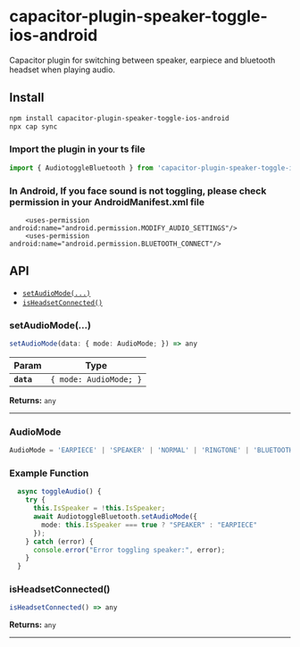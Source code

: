 # capacitor-plugin-speaker-toggle-ios-android

Capacitor plugin for switching between speaker, earpiece and bluetooth headset when playing audio.

## Install

```bash
npm install capacitor-plugin-speaker-toggle-ios-android
npx cap sync
```

### Import the plugin in your ts file

```typescript
import { AudiotoggleBluetooth } from 'capacitor-plugin-speaker-toggle-ios-android';
```
### In Android, If you face sound is not toggling, please check permission in your AndroidManifest.xml file
```
    <uses-permission android:name="android.permission.MODIFY_AUDIO_SETTINGS"/>
    <uses-permission android:name="android.permission.BLUETOOTH_CONNECT"/>
```
## API

<docgen-index>

* [`setAudioMode(...)`](#setaudiomode)
* [`isHeadsetConnected()`](#isheadsetconnected)

</docgen-index>

<docgen-api>
<!--Update the source file JSDoc comments and rerun docgen to update the docs below-->

### setAudioMode(...)

```typescript
setAudioMode(data: { mode: AudioMode; }) => any
```

| Param      | Type                              |
| ---------- | --------------------------------- |
| **`data`** | <code>{ mode: AudioMode; }</code> |

**Returns:** <code>any</code>

--------------------

### AudioMode
```typescript
AudioMode = 'EARPIECE' | 'SPEAKER' | 'NORMAL' | 'RINGTONE' | 'BLUETOOTH';
```

### Example Function 
```typescript
  async toggleAudio() {
    try {
      this.IsSpeaker = !this.IsSpeaker;
      await AudiotoggleBluetooth.setAudioMode({
        mode: this.IsSpeaker === true ? "SPEAKER" : "EARPIECE"
      });
    } catch (error) {
      console.error("Error toggling speaker:", error);
    }
  }
```
### isHeadsetConnected()

```typescript
isHeadsetConnected() => any
```

**Returns:** <code>any</code>

--------------------

</docgen-api>
